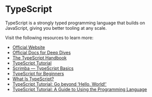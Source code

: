 # TypeScript

TypeScript is a strongly typed programming language that builds on JavaScript, giving you better tooling at any scale.

Visit the following resources to learn more:

- [Official Website](https://www.typescriptlang.org/)
- [Official Docs for Deep Dives](https://www.typescriptlang.org/docs/)
- [The TypeScript Handbook](https://www.typescriptlang.org/docs/handbook/intro.html)
- [TypeScript Tutorial](https://www.tutorialspoint.com/typescript/index.htm)
- [Scrimba — TypeScript Basics](https://scrimba.com/learn/typescript)
- [TypeScript for Beginners](https://www.youtube.com/watch?v=BwuLxPH8IDs)
- [What Is TypeScript?](https://thenewstack.io/what-is-typescript/)
- [TypeScript Tutorial: Go beyond ‘Hello, World!'](https://thenewstack.io/typescript-tutorial-go-beyond-hello-world/)
- [TypeScript Tutorial: A Guide to Using the Programming Language](https://thenewstack.io/typescript-tutorial-a-guide-to-using-the-programming-language/)
